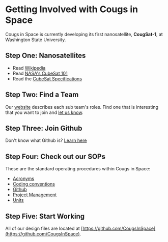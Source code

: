 # Getting Involved with Cougs in Space #
Cougs in Space is currently developing its first nanosatellite, **CougSat-1**, at Washington State University.

## Step One: Nanosatellites ##
* Read [Wikipedia](https://en.wikipedia.org/wiki/CubeSat)
* Read [NASA's CubeSat 101](https://github.com/CougsInSpace/Resources/blob/master/Subsystems/General/NASACubeSat101.pdf)
* Read the [CubeSat Specifications](https://github.com/CougsInSpace/Resources/blob/master/CubeSatSpecifications/CubeSatDesignSpecificationRev13.pdf)

## Step Two: Find a Team ##
Our [website](https://cis.vcea.wsu.edu/our-teams/) describes each sub team's roles. Find one that is interesting that you want to join and [let us know](https://cis.vcea.wsu.edu/new-member-application-form/).

## Step Three: Join Github ##
Don't know what Github is? [Learn here](https://guides.github.com/activities/hello-world/)

## Step Four: Check out our SOPs ##
These are the standard operating procedures within Cougs in Space:
* [Acronyms](https://github.com/CougsInSpace/Resources/blob/master/StandardOperatingProcedures/Acronyms.pdf)
* [Coding conventions](https://github.com/CougsInSpace/Resources/blob/master/StandardOperatingProcedures/Code.1.0.1.pdf)
* [Github](https://github.com/CougsInSpace/Resources/blob/master/StandardOperatingProcedures/GitHub.1.0.1.pdf)
* [Project Management](https://github.com/CougsInSpace/Resources/blob/master/StandardOperatingProcedures/ProjectManagement.1.0.2.pdf)
* [Units](https://github.com/CougsInSpace/Resources/blob/master/StandardOperatingProcedures/Units.1.1.0.pdf)

## Step Five: Start Working ##
All of our design files are located at [https://github.com/CougsInSpace](https://github.com/CougsInSpace).
